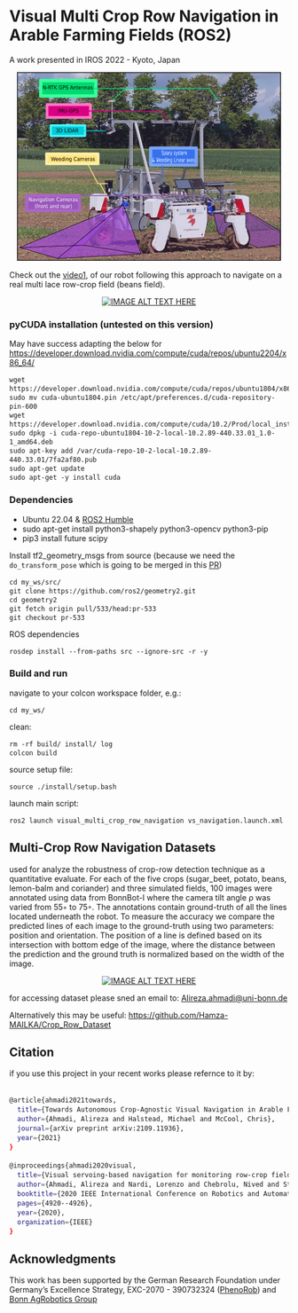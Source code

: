        
# Visual Multi Crop Row Navigation in Arable Farming Fields (ROS2)    

A work presented in IROS 2022 - Kyoto, Japan

<div align="center">
	<img src="data/motivation.png" alt="BonnBot" height="340" title="BonnBot"/>
</div>

Check out the [video1](https://youtu.be/z2Cb2FFZ2aU?t=43), of our robot following this approach to navigate on a real multi lace row-crop field (beans field).
<div align="center">
	
[![IMAGE ALT TEXT HERE](https://img.youtube.com/vi/z2Cb2FFZ2aU/0.jpg)](https://www.youtube.com/watch?v=z2Cb2FFZ2aU)
	
</div>

### pyCUDA installation (untested on this version)

May have success adapting the below for https://developer.download.nvidia.com/compute/cuda/repos/ubuntu2204/x86_64/

	wget https://developer.download.nvidia.com/compute/cuda/repos/ubuntu1804/x86_64$
	sudo mv cuda-ubuntu1804.pin /etc/apt/preferences.d/cuda-repository-pin-600
	wget https://developer.download.nvidia.com/compute/cuda/10.2/Prod/local_install$
	sudo dpkg -i cuda-repo-ubuntu1804-10-2-local-10.2.89-440.33.01_1.0-1_amd64.deb
	sudo apt-key add /var/cuda-repo-10-2-local-10.2.89-440.33.01/7fa2af80.pub
	sudo apt-get update
	sudo apt-get -y install cuda

### Dependencies

- Ubuntu 22.04 & [ROS2 Humble](https://github.com/linorobot/ros2me)
- sudo apt-get install python3-shapely python3-opencv python3-pip
- pip3 install future scipy 


Install tf2_geometry_msgs from source (because we need the `do_transform_pose` which is going 
to be merged in this [PR](https://github.com/ros2/geometry2/pull/533))

    cd my_ws/src/
    git clone https://github.com/ros2/geometry2.git
    cd geometry2
    git fetch origin pull/533/head:pr-533
    git checkout pr-533
    
ROS dependencies
    
    rosdep install --from-paths src --ignore-src -r -y

### Build and run

navigate to your colcon workspace folder, e.g.:
  
    cd my_ws/
    
clean:

    rm -rf build/ install/ log
    colcon build
    
source setup file:

    source ./install/setup.bash
    
    
launch main script:

    ros2 launch visual_multi_crop_row_navigation vs_navigation.launch.xml
    
	    
## Multi-Crop Row Navigation Datasets

used for analyze the robustness of crop-row detection
technique as a quantitative evaluate. For each of the
five crops (sugar_beet, potato, beans, lemon-balm and coriander) and three
simulated fields, 100 images were annotated using data from
BonnBot-I where the camera tilt angle ρ was varied from 55◦
to 75◦. The annotations contain ground-truth of all the lines
located underneath the robot. 
To measure the accuracy we compare the predicted lines of each image to the ground-truth
using two parameters: position and orientation. The position
of a line is defined based on its intersection with bottom edge
of the image, where the distance between the prediction and
the ground truth is normalized based on the width of the
image.

<div align="center">
	
[![IMAGE ALT TEXT HERE](https://)](https://)
	
</div>

for accessing dataset please sned an email to: Alireza.ahmadi@uni-bonn.de 

Alternatively this may be useful: https://github.com/Hamza-MAILKA/Crop_Row_Dataset

## Citation 
if you use this project in your recent works please refernce to it by:

```bash

@article{ahmadi2021towards,
  title={Towards Autonomous Crop-Agnostic Visual Navigation in Arable Fields},
  author={Ahmadi, Alireza and Halstead, Michael and McCool, Chris},
  journal={arXiv preprint arXiv:2109.11936},
  year={2021}
}

@inproceedings{ahmadi2020visual,
  title={Visual servoing-based navigation for monitoring row-crop fields},
  author={Ahmadi, Alireza and Nardi, Lorenzo and Chebrolu, Nived and Stachniss, Cyrill},
  booktitle={2020 IEEE International Conference on Robotics and Automation (ICRA)},
  pages={4920--4926},
  year={2020},
  organization={IEEE}
}
```

## Acknowledgments
This work has been supported by the German Research Foundation under Germany’s Excellence Strategy, EXC-2070 - 390732324 ([PhenoRob](http://www.phenorob.de/)) and [Bonn AgRobotics Group](http://agrobotics.uni-bonn.de/)
